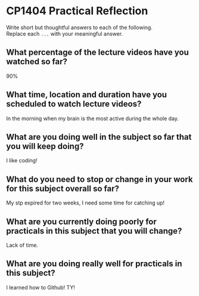 # CP1404 Practical Reflection

Write short but thoughtful answers to each of the following.  
Replace each `...` with your meaningful answer.

## What percentage of the lecture videos have you watched so far?

90%

## What time, location and duration have you scheduled to watch lecture videos?

In the morning when my brain is the most active during the whole day.

## What are you doing well in the subject so far that you will keep doing?

I like coding!

## What do you need to stop or change in your work for this subject overall so far?

My stp expired for two weeks, I need some time for catching up!

## What are you currently doing poorly for practicals in this subject that you will change?

Lack of time.

## What are you doing really well for practicals in this subject?

I learned how to Github! TY!
